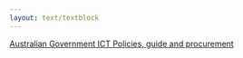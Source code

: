 ```yaml
---
layout: text/textblock
---
```


[Australian Government ICT Policies, guide and procurement](http://www.finance.gov.au/policy-guides-procurement/whole-of-government-ict-policies/)
